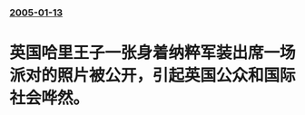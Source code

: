 ### [2005-01-13](/news/2005/01/13/index.md)

##### 
#  英国哈里王子一张身着纳粹军装出席一场派对的照片被公开，引起英国公众和国际社会哗然。



